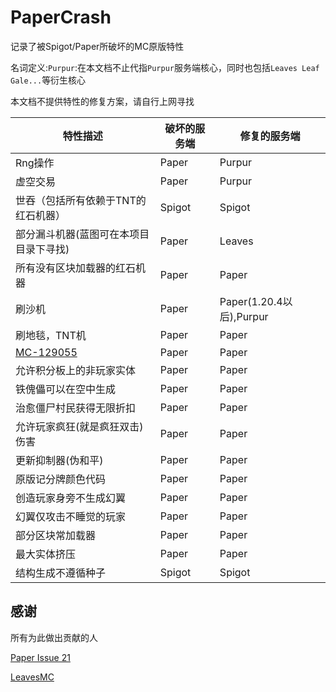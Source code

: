 # PaperCrash

记录了被Spigot/Paper所破坏的MC原版特性

名词定义:`Purpur`:在本文档不止代指`Purpur`服务端核心，同时也包括`Leaves Leaf Gale...`等衍生核心

本文档不提供特性的修复方案，请自行上网寻找

| 特性描述 | 破坏的服务端 | 修复的服务端 |
| - | - | - |
| Rng操作 | Paper | Purpur | 
| 虚空交易 | Paper | Purpur |
| 世吞（包括所有依赖于TNT的红石机器） | Spigot | Spigot |
| 部分漏斗机器(蓝图可在本项目目录下寻找) | Paper | Leaves |
| 所有没有区块加载器的红石机器 | Paper | Paper |
| 刷沙机 | Paper | Paper(1.20.4以后),Purpur |
| 刷地毯，TNT机 | Paper | Paper |
| [MC-129055](https://bugs.mojang.com/browse/MC-129055) | Paper | Paper |
| 允许积分板上的非玩家实体 | Paper | Paper |
| 铁傀儡可以在空中生成 | Paper | Paper |
| 治愈僵尸村民获得无限折扣 | Paper | Paper |
| 允许玩家疯狂(就是疯狂双击)伤害 | Paper | Paper |
| 更新抑制器(伪和平) | Paper | Paper |
| 原版记分牌颜色代码 | Paper | Paper |
| 创造玩家身旁不生成幻翼 | Paper | Paper |
| 幻翼仅攻击不睡觉的玩家 | Paper | Paper |
| 部分区块常加载器 | Paper | Paper |
| 最大实体挤压 | Paper | Paper |
| 结构生成不遵循种子 | Spigot | Spigot |

## 感谢

所有为此做出贡献的人

[Paper Issue 21](https://github.com/PaperMC/docs/issues/21)

[LeavesMC](https://github.com/LeavesMC)
